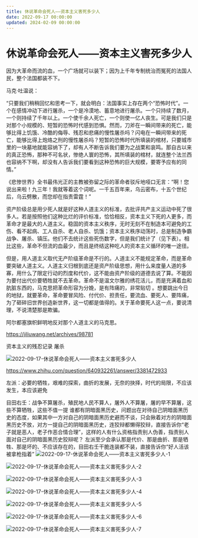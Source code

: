 ```yaml
---
title: 休说革命会死人——资本主义害死多少人
date: 2022-09-17 00:00:00
updated: 2024-02-09 00:00:00
---
```


# 休说革命会死人——资本主义害死多少人

因为大革命而流的血，一个广场就可以装下；因为上千年专制统治而冤死的法国人民，整个法国都装不下。

马克·吐温说：

“只要我们稍稍回忆和思考一下，就会明白：法国事实上存在两个“恐怖时代”。一个在感情冲动下进行屠杀，一个是冷漠地、蓄意地进行屠杀。一个只持续了数月，一个则持续了千年以上。一个使千余人死亡，一个则使一亿人丧生。可是我们只是对那个小规模的、短暂的恐怖时代感到恐惧。然而，刀斧在一瞬间带来的死亡，能够比得上饥饿、冷酷的侮辱、残忍和悲痛的慢性屠杀吗？闪电在一瞬间带来的死亡，能够比得上炮烙之刑的慢性屠杀吗？短暂的恐怖时代所填装的棺材，只要城市里的一块墓地就能容纳下了，却有人不断告诉我们要为之战栗和哀鸣。那自古以来的真正恐怖，那种不可名状，惨绝人寰的恐怖，其所填装的棺材，就连整个法兰西也容纳不下啊，却没有人告诉我们要看到这种恐怖的巨大规模，要寄予应有的同情。”

《悲惨世界》全书最伟光正的主教被弥留之际的革命者驳斥地哑口无言：“啊！您说出来啦！九三年！我就等着这个词呢。一千五百年来，乌云密布，十五个世纪后，乌云劈散，而您却在指责雷霆！”

资产阶级总是用少死人就是好这种人道主义的标准，去批评共产主义运动中死了很多人。若是按照他们这种比烂的评价标准，恰恰相反，资本主义下死的人更多，而革命才是最大的人道主义。稳固的资本主义秩序，无时无刻不在制造本可避免的工伤、看不起病、工人自杀、老人自杀、饥饿；资本主义秩序动荡时，总是制造争霸战争、屠杀、镇压。他们不去统计这些死伤数字，但是我们统计了（见下表）。相比这些，革命不但流的血最少，而且是终结这种吃人的资本主义循环的唯一途径。

但是，用人道主义取代无产阶级革命是不行的。人道主义不能规定革命，而是革命要突破人道主义。人道主义归根到底还是资产阶级思想，用什么来度量人道的多寡，用什么了限定行动的烈度和代价，这不能由资产阶级的道德去说了算。不能因为要付出代价要牺牲就不去革命。革命不是温文尔雅的绣花活儿，而是充满着血和肮脏东西的，马克思把革命形容为分娩，是有阵痛的，非常贴切 。想要跳出今日的地狱，就要革命，革命要冒风险、付代价、担责任，要流血、要死人、要阵痛，为了砸碎旧世界创造新世界，这一切都是值得的。关于革命要死人这一点，要说清理，不说清楚那是欺骗。

阿尔都塞旗帜鲜明地反对那个人道主义的马克思。

https://jiliuwang.net/archives/98781

资本主义的残忍记录 屠杀

![2022-09-17-休说革命会死人——资本主义害死多少人](assets/2022-09-17-休说革命会死人——资本主义害死多少人.jpeg)

https://www.zhihu.com/question/640932261/answer/3381472933

左派：必要的牺牲，艰难的探索，曲折的发展，无奈的抉择，时代的局限，不应该发生，本应该避免

目田右壬：战争不算屠杀，殖民地人民不算人，屠外人不算屠，屠的早不算屠，这些不算牺牲，这些不值一提
谁都有阴暗面黑历史，问题出在对待自己阴暗面黑历史的态度，如果其中一方对自己的阴暗面黑历史避而不谈，只会揪着对方的阴暗面黑历史不放，对方一提自己的阴暗面黑历史，连狡辩都懒得狡辩，直接告诉你“老子就是恶人，老子作恶合情合理”，这样的人有什么资格指责别人伪善，指责别人面对自己的阴暗面黑历史狡辩呢？
左派至少会承认那是代价、那是曲折、那是牺牲、那是坏的、不应该存在的，目田右壬干脆连装都不装，直接告诉你“好人活该被拿枪指着”
![2022-09-17-休说革命会死人——资本主义害死多少人-1](assets/2022-09-17-休说革命会死人——资本主义害死多少人-1.jpeg)

![2022-09-17-休说革命会死人——资本主义害死多少人-2](assets/2022-09-17-休说革命会死人——资本主义害死多少人-2.jpeg)

![2022-09-17-休说革命会死人——资本主义害死多少人-3](assets/2022-09-17-休说革命会死人——资本主义害死多少人-3.jpeg)

![2022-09-17-休说革命会死人——资本主义害死多少人-4](assets/2022-09-17-休说革命会死人——资本主义害死多少人-4.jpeg)

![2022-09-17-休说革命会死人——资本主义害死多少人-5](assets/2022-09-17-休说革命会死人——资本主义害死多少人-5.jpeg)

![2022-09-17-休说革命会死人——资本主义害死多少人-6](assets/2022-09-17-休说革命会死人——资本主义害死多少人-6.jpeg)

![2022-09-17-休说革命会死人——资本主义害死多少人-7](assets/2022-09-17-休说革命会死人——资本主义害死多少人-7.jpeg)

